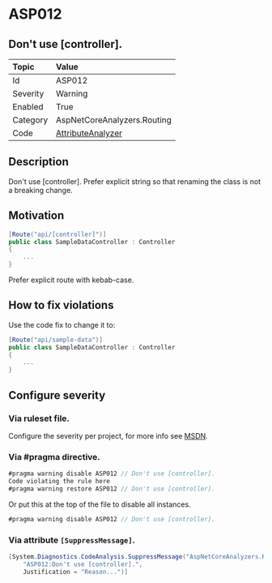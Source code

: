 # ASP012
## Don't use [controller].

| Topic    | Value
| :--      | :--
| Id       | ASP012
| Severity | Warning
| Enabled  | True
| Category | AspNetCoreAnalyzers.Routing
| Code     | [AttributeAnalyzer]([AttributeAnalyzer](https://github.com/DotNetAnalyzers/AspNetCoreAnalyzers/blob/master/AspNetCoreAnalyzers/Analyzers/AttributeAnalyzer.cs))

## Description

Don't use [controller]. Prefer explicit string so that renaming the class is not a breaking change.

## Motivation

```cs
[Route("api/[controller]")]
public class SampleDataController : Controller
{
    ...
}
```

Prefer explicit route with kebab-case.

## How to fix violations

Use the code fix to change it to:
```cs
[Route("api/sample-data")]
public class SampleDataController : Controller
{
    ...
}
```

<!-- start generated config severity -->
## Configure severity

### Via ruleset file.

Configure the severity per project, for more info see [MSDN](https://msdn.microsoft.com/en-us/library/dd264949.aspx).

### Via #pragma directive.
```C#
#pragma warning disable ASP012 // Don't use [controller].
Code violating the rule here
#pragma warning restore ASP012 // Don't use [controller].
```

Or put this at the top of the file to disable all instances.
```C#
#pragma warning disable ASP012 // Don't use [controller].
```

### Via attribute `[SuppressMessage]`.

```C#
[System.Diagnostics.CodeAnalysis.SuppressMessage("AspNetCoreAnalyzers.Routing", 
    "ASP012:Don't use [controller].", 
    Justification = "Reason...")]
```
<!-- end generated config severity -->